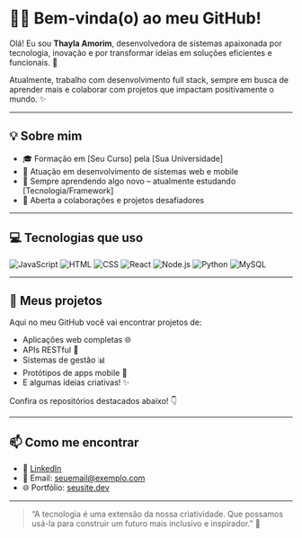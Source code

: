 # 👩‍💻 Bem-vinda(o) ao meu GitHub!

Olá! Eu sou **Thayla Amorim**, desenvolvedora de sistemas apaixonada por tecnologia, inovação e por transformar ideias em soluções eficientes e funcionais. 🚀

Atualmente, trabalho com desenvolvimento full stack, sempre em busca de aprender mais e colaborar com projetos que impactam positivamente o mundo. ✨

---

## 💡 Sobre mim

- 🎓 Formação em [Seu Curso] pela [Sua Universidade]
- 💼 Atuação em desenvolvimento de sistemas web e mobile
- 🌱 Sempre aprendendo algo novo – atualmente estudando [Tecnologia/Framework]
- 🤝 Aberta a colaborações e projetos desafiadores

---

## 💻 Tecnologias que uso

![JavaScript](https://img.shields.io/badge/-JavaScript-F7DF1E?style=for-the-badge&logo=javascript&logoColor=black)
![HTML](https://img.shields.io/badge/-HTML5-E34F26?style=for-the-badge&logo=html5&logoColor=white)
![CSS](https://img.shields.io/badge/-CSS3-1572B6?style=for-the-badge&logo=css3)
![React](https://img.shields.io/badge/-React-61DAFB?style=for-the-badge&logo=react&logoColor=black)
![Node.js](https://img.shields.io/badge/-Node.js-339933?style=for-the-badge&logo=node.js&logoColor=white)
![Python](https://img.shields.io/badge/-Python-3776AB?style=for-the-badge&logo=python&logoColor=white)
![MySQL](https://img.shields.io/badge/-MySQL-4479A1?style=for-the-badge&logo=mysql&logoColor=white)

---

## 📂 Meus projetos

Aqui no meu GitHub você vai encontrar projetos de:

- Aplicações web completas 🌐  
- APIs RESTful 🔌  
- Sistemas de gestão 📊  
- Protótipos de apps mobile 📱  
- E algumas ideias criativas! ✨  

Confira os repositórios destacados abaixo! 👇

---

## 📫 Como me encontrar

- 💼 [LinkedIn](https://linkedin.com/in/seuusuario)
- 📧 Email: [seuemail@exemplo.com](mailto:seuemail@exemplo.com)
- 🌐 Portfólio: [seusite.dev](https://seusite.dev)

---

> “A tecnologia é uma extensão da nossa criatividade. Que possamos usá-la para construir um futuro mais inclusivo e inspirador.” 💜


